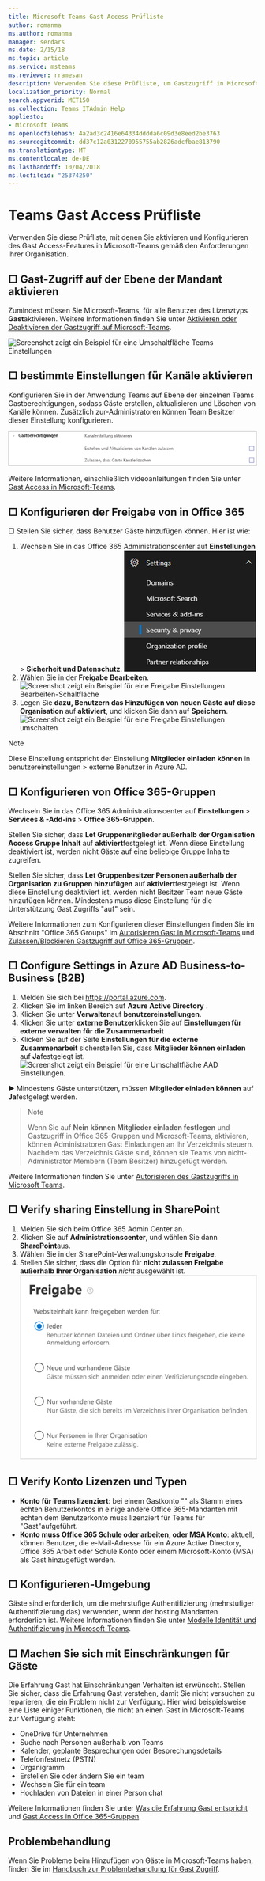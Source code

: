 ```yaml
---
title: Microsoft-Teams Gast Access Prüfliste
author: romanma
ms.author: romanma
manager: serdars
ms.date: 2/15/18
ms.topic: article
ms.service: msteams
ms.reviewer: rramesan
description: Verwenden Sie diese Prüfliste, um Gastzugriff in Microsoft Access-Teams Gast einrichten.
localization_priority: Normal
search.appverid: MET150
ms.collection: Teams_ITAdmin_Help
appliesto:
- Microsoft Teams
ms.openlocfilehash: 4a2ad3c2416e64334dddda6c09d3e8eed2be3763
ms.sourcegitcommit: dd37c12a0312270955755ab2826adcfbae813790
ms.translationtype: MT
ms.contentlocale: de-DE
ms.lasthandoff: 10/04/2018
ms.locfileid: "25374250"
---
```

<a name="teams-guest-access-checklist"></a>Teams Gast Access Prüfliste
==========================================

Verwenden Sie diese Prüfliste, mit denen Sie aktivieren und Konfigurieren des Gast Access-Features in Microsoft-Teams gemäß den Anforderungen Ihrer Organisation.




## <a name="--enable-guest-access-at-the-tenant-level"></a>□ Gast-Zugriff auf der Ebene der Mandant aktivieren

Zumindest müssen Sie Microsoft-Teams, für alle Benutzer des Lizenztyps **Gast**aktivieren. Weitere Informationen finden Sie unter [Aktivieren oder Deaktivieren der Gastzugriff auf Microsoft-Teams](set-up-guests.md).

![Screenshot zeigt ein Beispiel für eine Umschaltfläche Teams Einstellungen](media/guest-access-checklist-TeamsSettings1.png)



## <a name="-enable-specific-settings-for-channels"></a>□ bestimmte Einstellungen für Kanäle aktivieren 
Konfigurieren Sie in der Anwendung Teams auf Ebene der einzelnen Teams Gastberechtigungen, sodass Gäste erstellen, aktualisieren und Löschen von Kanäle können. Zusätzlich zur-Administratoren können Team Besitzer dieser Einstellung konfigurieren.

![Screenshot zeigt ein Beispiel für eine Umschaltfläche Team/Channel-Einstellungen](media/guest-access-checklist-TeamsSettings2.png)


Weitere Informationen, einschließlich videoanleitungen finden Sie unter [Gast Access in Microsoft-Teams](guest-access.md).



## <a name="--configure-sharing-in-office-365"></a>□ Konfigurieren der Freigabe von in Office 365 

□ Stellen Sie sicher, dass Benutzer Gäste hinzufügen können. Hier ist wie:

1. Wechseln Sie in das Office 365 Administrationscenter auf **Einstellungen** > **Sicherheit und Datenschutz**.
![Screenshot zeigt ein Beispiel einer Services-Einstellungen](media/guest-access-checklist-Office365Admin_Services_addins.png)
1. Wählen Sie in der **Freigabe** **Bearbeiten**. ![Screenshot zeigt ein Beispiel für eine Freigabe Einstellungen Bearbeiten-Schaltfläche](media/guest-access-checklist-Office365Admin_Services_addins_Sharing1.png)
2. Legen Sie **dazu, Benutzern das Hinzufügen von neuen Gäste auf diese Organisation** auf **aktiviert**, und klicken Sie dann auf **Speichern**. ![Screenshot zeigt ein Beispiel für eine Freigabe Einstellungen umschalten](media/guest-access-checklist-Office365Admin_Services_addins_Sharing2.png)
 

 > [!NOTE]
> Diese Einstellung entspricht der Einstellung **Mitglieder einladen können** in benutzereinstellungen > externe Benutzer in Azure AD.  




## <a name="-configure-office-365-groups"></a>□ Konfigurieren von Office 365-Gruppen

Wechseln Sie in das Office 365 Administrationscenter auf **Einstellungen** > **Services & -Add-ins** > **Office 365-Gruppen**.

Stellen Sie sicher, dass **Let Gruppenmitglieder außerhalb der Organisation Access Gruppe Inhalt** auf **aktiviert**festgelegt ist. Wenn diese Einstellung deaktiviert ist, werden nicht Gäste auf eine beliebige Gruppe Inhalte zugreifen.

Stellen Sie sicher, dass **Let Gruppenbesitzer Personen außerhalb der Organisation zu Gruppen hinzufügen** auf **aktiviert**festgelegt ist. Wenn diese Einstellung deaktiviert ist, werden nicht Besitzer Team neue Gäste hinzufügen können. Mindestens muss diese Einstellung für die Unterstützung Gast Zugriffs "auf" sein.

Weitere Informationen zum Konfigurieren dieser Einstellungen finden Sie im Abschnitt "Office 365 Groups" im [Autorisieren Gast in Microsoft-Teams](Teams-dependencies.md) und [Zulassen/Blockieren Gastzugriff auf Office 365-Gruppen](https://go.microsoft.com/fwlink/?linkid=869658).
 


## <a name="-configure-settings-in-azure-ad-business-to-business-b2b"></a>□ Configure Settings in Azure AD Business-to-Business (B2B)
1. Melden Sie sich bei https://portal.azure.com.
2. Klicken Sie im linken Bereich auf **Azure Active Directory** .
3. Klicken Sie unter **Verwalten**auf **benutzereinstellungen**.
4. Klicken Sie unter **externe Benutzer**klicken Sie auf **Einstellungen für externe verwalten für die Zusammenarbeit**
5. Klicken Sie auf der Seite **Einstellungen für die externe Zusammenarbeit** sicherstellen Sie, dass **Mitglieder können einladen** auf **Ja**festgelegt ist. ![Screenshot zeigt ein Beispiel für eine Umschaltfläche AAD Einstellungen. ](media/guest-access-checklist-AADSettings1.png)

    

► Mindestens Gäste unterstützen, müssen **Mitglieder einladen können** auf **Ja**festgelegt werden.

> > [!NOTE]
> > Wenn Sie auf **Nein** **können Mitglieder einladen festlegen** und Gastzugriff in Office 365-Gruppen und Microsoft-Teams, aktivieren, können Administratoren Gast Einladungen an Ihr Verzeichnis steuern. Nachdem das Verzeichnis Gäste sind, können sie Teams von nicht-Administrator Membern (Team Besitzer) hinzugefügt werden.


Weitere Informationen finden Sie unter [Autorisieren des Gastzugriffs in Microsoft Teams](Teams-dependencies.md).







## <a name="-verify-sharing-setting-in-sharepoint"></a>□ Verify sharing Einstellung in SharePoint
1. Melden Sie sich beim Office 365 Admin Center an.
2. Klicken Sie auf **Administrationscenter**, und wählen Sie dann **SharePoint**aus.
3. Wählen Sie in der SharePoint-Verwaltungskonsole **Freigabe**.
4. Stellen Sie sicher, dass die Option für **nicht zulassen Freigabe außerhalb Ihrer Organisation** *nicht* ausgewählt ist. ![Screenshot zeigt ein Beispiel für eine Umschaltfläche Sparepoint Online-Einstellungen. ](media/guest-access-checklist-SPOSettings1.png)



## <a name="-verify-account-licenses-and-types"></a>□ Verify Konto Lizenzen und Typen

- **Konto für Teams lizenziert**: bei einem Gastkonto "" als Stamm eines echten Benutzerkontos in einige andere Office 365-Mandanten mit echten dem Benutzerkonto muss lizenziert für Teams für "Gast"aufgeführt. 
- **Konto muss Office 365 Schule oder arbeiten, oder MSA Konto**: aktuell, können Benutzer, die e-Mail-Adresse für ein Azure Active Directory, Office 365 Arbeit oder Schule Konto oder einem Microsoft-Konto (MSA) als Gast hinzugefügt werden. 
 
## <a name="-configure-environment"></a>□ Konfigurieren-Umgebung


Gäste sind erforderlich, um die mehrstufige Authentifizierung (mehrstufiger Authentifizierung das) verwenden, wenn der hosting Mandanten erforderlich ist.
Weitere Informationen finden Sie unter [Modelle Identität und Authentifizierung in Microsoft-Teams](identify-models-authentication.md).

## <a name="-understand-limitations-for-guests"></a>□ Machen Sie sich mit Einschränkungen für Gäste

Die Erfahrung Gast hat Einschränkungen Verhalten ist erwünscht. Stellen Sie sicher, dass die Erfahrung Gast verstehen, damit Sie nicht versuchen zu reparieren, die ein Problem nicht zur Verfügung.
Hier wird beispielsweise eine Liste einiger Funktionen, die nicht an einen Gast in Microsoft-Teams zur Verfügung steht:

- OneDrive für Unternehmen
- Suche nach Personen außerhalb von Teams
- Kalender, geplante Besprechungen oder Besprechungsdetails
- Telefonfestnetz (PSTN)
- Organigramm
- Erstellen Sie oder ändern Sie ein team
- Wechseln Sie für ein team
- Hochladen von Dateien in einer Person chat

Weitere Informationen finden Sie unter [Was die Erfahrung Gast entspricht](guest-experience.md) und [Gast Access in Office 365-Gruppen](https://support.office.com/article/guest-access-in-office-365-groups-bfc7a840-868f-4fd6-a390-f347bf51aff6).




## <a name="troubleshooting"></a>Problembehandlung

Wenn Sie Probleme beim Hinzufügen von Gäste in Microsoft-Teams haben, finden Sie im [Handbuch zur Problembehandlung für Gast Zugriff](https://techcommunity.microsoft.com/t5/Microsoft-Teams/Guest-Access-Troubleshooting-Guide/td-p/119797).


